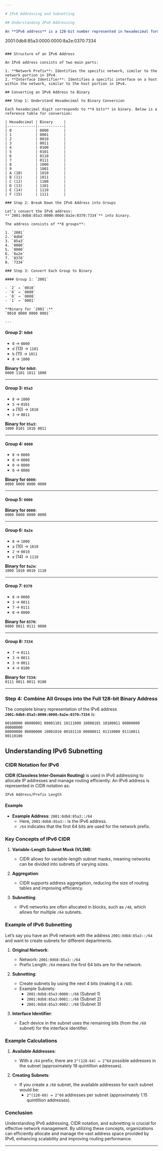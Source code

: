 ```yaml
---

# IPv6 Addressing and Subnetting

## Understanding IPv6 Addressing

An **IPv6 address** is a 128-bit number represented in hexadecimal format. It is divided into eight groups of four hexadecimal digits, separated by colons. For example:

```
2001:0db8:85a3:0000:0000:8a2e:0370:7334
```

### Structure of an IPv6 Address

An IPv6 address consists of two main parts:

1. **Network Prefix**: Identifies the specific network, similar to the network portion in IPv4.
2. **Interface Identifier**: Identifies a specific interface on a host within the network, similar to the host portion in IPv4.

## Converting an IPv6 Address to Binary

### Step 1: Understand Hexadecimal to Binary Conversion

Each hexadecimal digit corresponds to **4 bits** in binary. Below is a reference table for conversion:

| Hexadecimal | Binary     |
|-------------|------------|
| 0           | 0000       |
| 1           | 0001       |
| 2           | 0010       |
| 3           | 0011       |
| 4           | 0100       |
| 5           | 0101       |
| 6           | 0110       |
| 7           | 0111       |
| 8           | 1000       |
| 9           | 1001       |
| A (10)      | 1010       |
| B (11)      | 1011       |
| C (12)      | 1100       |
| D (13)      | 1101       |
| E (14)      | 1110       |
| F (15)      | 1111       |

### Step 2: Break Down the IPv6 Address into Groups

Let’s convert the IPv6 address:  
**`2001:0db8:85a3:0000:0000:8a2e:0370:7334`** into binary.

The address consists of **8 groups**:

1. `2001`
2. `0db8`
3. `85a3`
4. `0000`
5. `0000`
6. `8a2e`
7. `0370`
8. `7334`

### Step 3: Convert Each Group to Binary

#### Group 1: `2001`

- `2` → `0010`  
- `0` → `0000`  
- `0` → `0000`  
- `1` → `0001`  

**Binary for `2001`:**  
`0010 0000 0000 0001`

---
```


#### Group 2: `0db8`

- `0` → `0000`  
- `d` (13) → `1101`  
- `b` (11) → `1011`  
- `8` → `1000`  

**Binary for `0db8`:**  
`0000 1101 1011 1000`

---

#### Group 3: `85a3`

- `8` → `1000`  
- `5` → `0101`  
- `a` (10) → `1010`  
- `3` → `0011`  

**Binary for `85a3`:**  
`1000 0101 1010 0011`

---

#### Group 4: `0000`

- `0` → `0000`  
- `0` → `0000`  
- `0` → `0000`  
- `0` → `0000`  

**Binary for `0000`:**  
`0000 0000 0000 0000`

---

#### Group 5: `0000`

**Binary for `0000`:**  
`0000 0000 0000 0000`

---

#### Group 6: `8a2e`

- `8` → `1000`  
- `a` (10) → `1010`  
- `2` → `0010`  
- `e` (14) → `1110`  

**Binary for `8a2e`:**  
`1000 1010 0010 1110`

---

#### Group 7: `0370`

- `0` → `0000`  
- `3` → `0011`  
- `7` → `0111`  
- `0` → `0000`  

**Binary for `0370`:**  
`0000 0011 0111 0000`

---

#### Group 8: `7334`

- `7` → `0111`  
- `3` → `0011`  
- `3` → `0011`  
- `4` → `0100`  

**Binary for `7334`:**  
`0111 0011 0011 0100`

---

### Step 4: Combine All Groups into the Full 128-bit Binary Address

The complete binary representation of the IPv6 address **`2001:0db8:85a3:0000:0000:8a2e:0370:7334`** is:

```
00100000 00000001 00001101 10111000 10000101 10100011 00000000 00000000
00000000 00000000 10001010 00101110 00000011 01110000 01110011 00110100
```

## Understanding IPv6 Subnetting

### CIDR Notation for IPv6

**CIDR (Classless Inter-Domain Routing)** is used in IPv6 addressing to allocate IP addresses and manage routing efficiently. An IPv6 address is represented in CIDR notation as:

```
IPv6 Address/Prefix Length
```

#### Example

- **Example Address**: `2001:0db8:85a3::/64`
  - Here, `2001:0db8:85a3::` is the IPv6 address.
  - `/64` indicates that the first 64 bits are used for the network prefix.

### Key Concepts of IPv6 CIDR

1. **Variable-Length Subnet Mask (VLSM)**:
   - CIDR allows for variable-length subnet masks, meaning networks can be divided into subnets of varying sizes.

2. **Aggregation**:
   - CIDR supports address aggregation, reducing the size of routing tables and improving efficiency.

3. **Subnetting**:
   - IPv6 networks are often allocated in blocks, such as `/48`, which allows for multiple `/64` subnets.

### Example of IPv6 Subnetting

Let’s say you have an IPv6 network with the address `2001:0db8:85a3::/64` and want to create subnets for different departments.

1. **Original Network**:  
   - Network: `2001:0db8:85a3::/64`
   - Prefix Length: `/64` means the first 64 bits are for the network.

2. **Subnetting**:  
   - Create subnets by using the next 4 bits (making it a `/68`).
   - Example Subnets:
     - `2001:0db8:85a3:0000::/68` (Subnet 1)
     - `2001:0db8:85a3:0001::/68` (Subnet 2)
     - `2001:0db8:85a3:0002::/68` (Subnet 3)

3. **Interface Identifier**: 
   - Each device in the subnet uses the remaining bits (from the `/68` subnet) for the interface identifier.

### Example Calculations

1. **Available Addresses**:
   - With a `/64` prefix, there are `2^(128-64) = 2^64` possible addresses in the subnet (approximately 18 quintillion addresses).

2. **Creating Subnets**:
   - If you create a `/68` subnet, the available addresses for each subnet would be:
     - `2^(128-68) = 2^60` addresses per subnet (approximately 1.15 quintillion addresses).

### Conclusion

Understanding IPv6 addressing, CIDR notation, and subnetting is crucial for effective network management. By utilizing these concepts, organizations can efficiently allocate and manage the vast address space provided by IPv6, enhancing scalability and improving routing performance.

--- 
